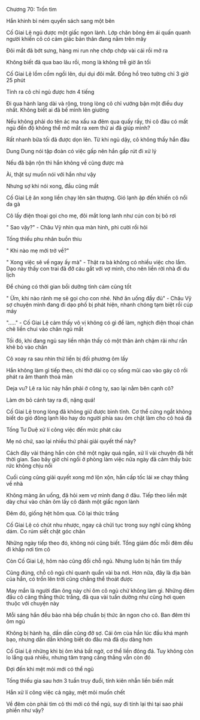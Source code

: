 




Chương 70: Trốn tìm

Hắn khinh bỉ ném quyển sách sang một bên

Cố Giai Lệ ngủ được một giấc ngon lành. Lớp chăn bông êm ái quấn quanh người khiến cô có cảm giác bản thân đang nằm trên mây

Đôi mắt đã bớt sưng, hàng mi run nhẹ chớp chớp vài cái rồi mở ra

Không biết đã qua bao lâu rồi, mong là không trễ giờ ăn tối

Cố Giai Lệ lồm cồm ngồi lên, dụi dụi đôi mắt. Đồng hồ treo tường chỉ 3 giờ 25 phút

Tính ra cô chỉ ngủ được hơn 4 tiếng

Đi qua hành lang dài và rộng, trong lòng cô chỉ vướng bận một điều duy nhất. Không biết ai đã bế mình lên giường

Nếu không phải do tên ác ma xấu xa đêm qua quấy rầy, thì cô đâu có mất ngủ đến độ không thể mở mắt ra xem thử ai đã giúp mình?

Rất nhanh bữa tối đã được dọn lên. Từ khi ngủ dậy, cô không thấy hắn đâu

Dung Dung nói tập đoàn có việc gấp nên hắn gấp rút đi xử lý


Nếu đã bận rộn thì hắn không về cũng được mà

Ài, thật sự muốn nói với hắn như vậy

Nhưng sợ khi nói xong, đầu cũng mất

Cố Giai Lệ ăn xong liền chạy lên sân thượng. Gió lạnh ập đến khiến cô nổi da gà

Cô lấy điện thoại gọi cho mẹ, đôi mắt long lanh như cún con bị bỏ rơi

" Sao vậy?" - Châu Vỹ nhìn qua màn hình, phì cười rồi hỏi

Tống thiếu phu nhân buồn thiu

" Khi nào mẹ mới trở về?"

" Xong việc sẽ về ngay ấy mà" - Thật ra bà không có nhiều việc cho lắm. Dạo này thấy con trai đã đỡ cáu gắt với vợ mình, cho nên liền rời nhà đi du lịch

Để chúng có thời gian bồi dưỡng tình cảm cũng tốt

" Ừm, khi nào rảnh mẹ sẽ gọi cho con nhé. Nhớ ăn uống đầy đủ" - Châu Vỹ sợ chuyện mình đang đi dạo phố bị phát hiện, nhanh chóng tạm biệt rồi cúp máy

"....." - Cố Giai Lệ cảm thấy vô vị không có gì để làm, nghịch điện thoại chán chê liền chui vào chăn ngủ mất



Tối đó, khi đang ngủ say liền nhận thấy có một thân ảnh chậm rãi như rắn khẽ bò vào chăn


Cô xoay ra sau nhìn thử liền bị đối phương ôm lấy

Hắn không làm gì tiếp theo, chỉ thở dài cọ cọ sống mũi cao vào gáy cô rồi phát ra âm thanh thoả mãn

Deja vu? Lẽ ra lúc này hắn phải ở công ty, sao lại nằm bên cạnh cô?

Làm ơn bỏ cánh tay ra đi, nặng quá!

Cố Giai Lệ trong lòng đã không giữ được bình tĩnh. Cơ thể cứng ngắt không biết do gió đông lạnh lẽo hay do người phía sau ôm chặt làm cho cô hoá đá

Tống Tư Duệ xử lí công việc đến mức phát cáu

Mẹ nó chứ, sao lại nhiều thứ phải giải quyết thế này?

Cách đây vài tháng hắn còn chê một ngày quá ngắn, xử lí vài chuyện đã hết thời gian. Sao bây giờ chỉ ngồi ở phòng làm việc nửa ngày đã cảm thấy bức rức không chịu nổi

Cuối cùng cũng giải quyết xong mớ lộn xộn, hắn cấp tốc lái xe chạy thẳng về nhà

Không màng ăn uống, đã hỏi xem vợ mình đang ở đâu. Tiếp theo liền mặt dày chui vào chăn ôm lấy cô đánh một giấc ngon lành

Đêm đó, giống hệt hôm qua. Cô lại thức trắng

Cố Giai Lệ có chút nhu nhược, ngay cả chửi tục trong suy nghĩ cũng không dám. Co rúm siết chặt góc chăn

Những ngày tiếp theo đó, không nói cũng biết. Tổng giám đốc mỗi đêm đều đi khắp nơi tìm cô

Còn Cố Giai Lệ, hôm nào cũng đổi chỗ ngủ. Nhưng luôn bị hắn tìm thấy

Cũng đúng, chỗ cô ngủ chỉ quanh quẩn vài ba nơi. Hơn nữa, đây là địa bàn của hắn, có trốn lên trời cũng chẳng thể thoát được

May mắn là người đàn ông này chỉ ôm cô ngủ chứ không làm gì. Những đêm đầu cô căng thẳng thức trắng, đã qua vài tuần dường như cũng hơi quen thuộc với chuyện này

Mỗi sáng hắn đều bảo nhà bếp chuẩn bị thức ăn ngon cho cô. Ban đêm thì ôm ngủ

Không bị hành hạ, dần dần cũng đỡ sợ. Cái ôm của hắn lúc đầu khá mạnh bạo, nhưng dần dần không biết do đâu mà đã dịu dàng hơn

Cố Giai Lệ những khi bị ôm khá bất ngờ, cơ thể liền đông đá. Tuy không còn lo lắng quá nhiều, nhưng tâm trạng căng thẳng vẫn còn đó

Đợi đến khi mệt mỏi mới có thể ngủ

Tống thiếu gia sau hơn 3 tuần truy đuổi, tính kiên nhẫn liền biến mất

Hắn xử lí công việc cả ngày, mệt mỏi muốn chết

Về đêm còn phải tìm cô thì mới có thể ngủ, suy đi tính lại thì tại sao phải phiền như vậy?




